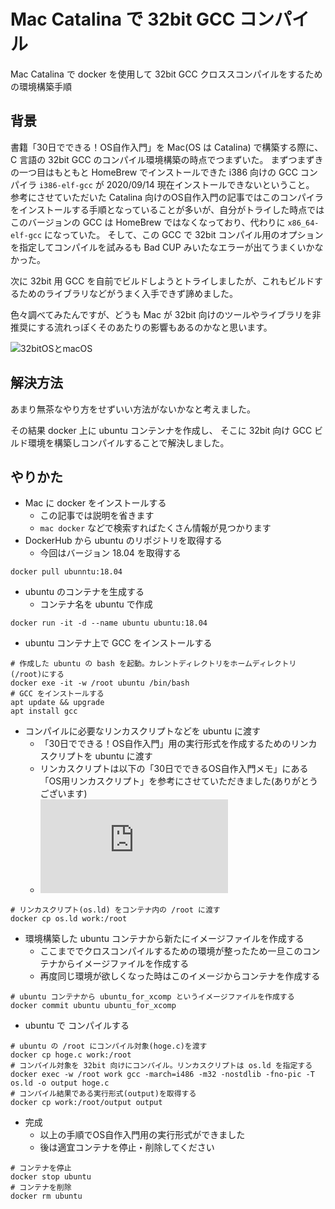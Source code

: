 # Mac Catalina で 32bit GCC コンパイル

Mac Catalina で docker を使用して 32bit GCC クロススコンパイルをするための環境構築手順

## 背景

書籍「30日でできる！OS自作入門」を Mac(OS は Catalina) で構築する際に、 C 言語の 32bit GCC のコンパイル環境構築の時点でつまずいた。
まずつまずきの一つ目はもともと HomeBrew でインストールできた i386 向けの GCC コンパイラ `i386-elf-gcc` が 2020/09/14 現在インストールできないということ。
参考にさせていただいた Catalina 向けのOS自作入門の記事ではこのコンパイラをインストールする手順となっていることが多いが、自分がトライした時点では
このバージョンの GCC は HomeBrew ではなくなっており、代わりに `x86_64-elf-gcc` になっていた。
そして、この GCC で 32bit コンパイル用のオプションを指定してコンパイルを試みるも Bad CUP みいたなエラーが出てうまくいかなかった。

次に 32bit 用 GCC を自前でビルドしようとトライしましたが、これもビルドするためのライブラリなどがうまく入手できず諦めました。

色々調べてみたんですが、どうも Mac が 32bit 向けのツールやライブラリを非推奨にする流れっぽくそのあたりの影響もあるのかなと思います。

![32bitOSとmacOS][1]


## 解決方法

あまり無茶なやり方をせずいい方法がないかなと考えました。

その結果 docker 上に ubuntu コンテンナを作成し、
そこに 32bit 向け GCC ビルド環境を構築しコンパイルすることで解決しました。

## やりかた

* Mac に docker をインストールする
    * この記事では説明を省きます
    * `mac docker` などで検索すればたくさん情報が見つかります
* DockerHub から ubuntu のリポジトリを取得する
    * 今回はバージョン 18.04 を取得する

```
docker pull ubunntu:18.04
```

* ubuntu のコンテナを生成する
    * コンテナ名を ubuntu で作成

```
docker run -it -d --name ubuntu ubuntu:18.04
```

* ubuntu コンテナ上で GCC をインストールする

```
# 作成した ubuntu の bash を起動。カレントディレクトリをホームディレクトリ(/root)にする
docker exe -it -w /root ubuntu /bin/bash
# GCC をインストールする
apt update && upgrade
apt install gcc
```

* コンパイルに必要なリンカスクリプトなどを ubuntu に渡す
    * 「30日でできる！OS自作入門」用の実行形式を作成するためのリンカスクリプトを ubuntu に渡す
    * リンカスクリプトは以下の「30日でできるOS自作入門メモ」にある「OS用リンカスクリプト」を参考にさせていただきました(ありがとうございます)
    * ![30日でできるOS自作入門メモ][2]

```
# リンカスクリプト(os.ld) をコンテナ内の /root に渡す
docker cp os.ld work:/root
```

* 環境構築した ubuntu コンテナから新たにイメージファイルを作成する
    * ここまででクロスコンパイルするための環境が整ったため一旦このコンテナからイメージファイルを作成する
    * 再度同じ環境が欲しくなった時はこのイメージからコンテナを作成する

```
# ubuntu コンテナから ubuntu_for_xcomp というイメージファイルを作成する
docker commit ubuntu ubuntu_for_xcomp
```

* ubuntu で コンパイルする

```
# ubuntu の /root にコンパイル対象(hoge.c)を渡す
docker cp hoge.c work:/root
# コンパイル対象を 32bit 向けにコンパイル。リンカスクリプトは os.ld を指定する
docker exec -w /root work gcc -march=i486 -m32 -nostdlib -fno-pic -T os.ld -o output hoge.c
# コンパイル結果である実行形式(output)を取得する
docker cp work:/root/output output
```

* 完成
    * 以上の手順でOS自作入門用の実行形式ができました
    * 後は適宜コンテナを停止・削除してください

```
# コンテナを停止
docker stop ubuntu
# コンテナを削除
docker rm ubuntu
```

[1]:https://support.apple.com/ja-jp/HT208436
[2]:https://vanya.jp.net/os/haribote.html
